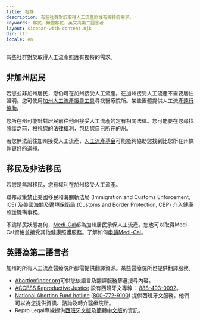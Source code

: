 ```yaml
---
title: 社群
description: 有些社群對於取得人工流產照護有獨特的需求。
keywords: 移民、無證移民、英文為第二語言者
layout: sidebar-with-content.njk
dir: ltr
locale: en
---
```

有些社群對於取得人工流產照護有獨特的需求。

## 非加州居民

若您並非加州居民，您仍可在加州接受人工流產。在加州接受人工流產不需要居住證明。您可使用[加州人工流產搜尋工具](/find-a-provider/)尋找醫療院所。某些團體提供人工流產[遠行協助](/getting-an-abortion/planning/#travel-or-childcare)。

您所在州可能針對居民前往他州接受人工流產的定有相關法律。您可能要在您尋找照護之前，檢視您的[法律權利](/your-rights/your-legal-right-to-an-abortion/)，包括您自己所在的州。

若您無法前往加州接受人工流產，[人工流產基金](https://abortionfunds.org/need-abortion/)可能能夠協助您找到比您所在州條件更好的選擇。

## 移民及非法移民

若您是無證移民，您有權利在加州接受人工流產。

聯邦政策禁止美國移民和海關執法局 (Immigration and Customs Enforcement, ICE) 及美國海關及邊境保衛局 (Customs and Border Protection, CBP) 介入健康照護機構事務。

不論移民狀態為何，[Medi-Cal](https://www.dhcs.ca.gov/services/medi-cal/pages/whatismedi-cal.aspx)都為加州居民承保人工流產。您也可以取得Medi-Cal資格並接受其他健康照護服務。了解如何[申請Medi-Cal](/getting-an-abortion/how-to-pay-for-an-abortion/#medi-cal)。

## 英語為第二語言者

加州的所有人工流產醫療院所都需提供翻譯資源。某些醫療院所也提供翻譯服務。

- [Abortionfinder.org](https://www.abortionfinder.org/)可供您依語言及翻譯服務篩選搜尋內容。
- [ACCESS Reproductive Justice](https://accessrj.org/case-study/access-reproductive-justice-healthline/) 設有西班牙文專線： <a href="tel:+1-888-493-0092">888-493-0092</a>。
- [National Abortion Fund hotline](https://prochoice.org/patients/naf-hotline/) (<a href="tel:+1-800-772-9100">800-772-9100</a>) 提供西班牙文服務。他們可以為您提供資訊、諮詢及轉介醫療院所。
- Repro Legal專線提供[西班牙文版](https://www.reprolegalhelpline.org/?lang=es)及[簡體中文版](https://www.reprolegalhelpline.org/?lang=zh-hans)的資訊。
